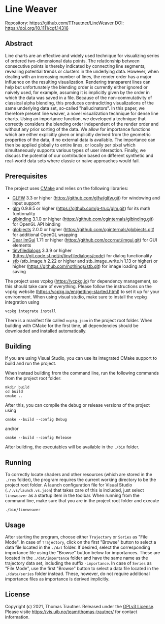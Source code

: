 # Line Weaver

Repository: https://github.com/TTrautner/LineWeaver
DOI: https://doi.org/10.1111/cgf.14316


## Abstract
Line charts are an effective and widely used technique for visualizing series of ordered two-dimensional data points. 
The relationship between consecutive points is thereby indicated by connecting line segments, revealing potential trends 
or clusters in the underlying data. However, when dealing with an increasing number of lines, the render order has 
a major influence on the resulting visualization. Rendering transparent lines can help but unfortunately the blending order 
is currently either ignored or naively used, for example, assuming it is implicitly given by the order in which 
the data was saved in a file. Because of the non-commutativity of classical alpha blending, this produces contradicting 
visualizations of the same underlying data set, so-called "hallucinators". In this paper, we therefore present line weaver, 
a novel visualization technique for dense line charts. Using an importance function, we developed a technique that correctly 
considers the blending order independent of the render order and without any prior sorting of the data. We allow for importance 
functions which are either explicitly given or implicitly derived from the geometric properties of the data, if no external data 
is available. The importance can then be applied globally to entire lines, or locally per pixel which simultaneously supports 
various types of user interaction. Finally, we discuss the potential of our contribution based on different synthetic and 
real-world data sets where classic or naive approaches would fail.


## Prerequisites

The project uses [CMake](https://cmake.org/) and relies on the following libraries: 

- [GLFW](https://www.glfw.org/) 3.3 or higher (https://github.com/glfw/glfw.git) for windowing and input support
- [glm](https://glm.g-truc.net/) 0.9.9.5 or higher (https://github.com/g-truc/glm.git) for its math funtionality
- [glbinding](https://github.com/cginternals/glbinding) 3.1.0 or higher (https://github.com/cginternals/glbinding.git) for OpenGL API binding
- [globjects](https://github.com/cginternals/globjects) 2.0.0 or higher (https://github.com/cginternals/globjects.git) for additional OpenGL wrapping
- [Dear ImGui](https://github.com/ocornut/imgui) 1.71 or higher (https://github.com/ocornut/imgui.git) for GUI elements
- [tinyfiledialogs](https://sourceforge.net/projects/tinyfiledialogs/) 3.3.9 or higher (https://git.code.sf.net/p/tinyfiledialogs/code) for dialog functionality
- [stb](https://github.com/nothings/stb/) (stb_image.h 2.22 or higher and stb_image_write.h 1.13 or higher) or higher (https://github.com/nothings/stb.git) for image loading and saving

The project uses vcpkg (https://vcpkg.io) for dependency management, so this should take care of everything. Please follow the instructions on the vcpkg website (https://vcpkg.io/en/getting-started.html) to set it up for your environment. When using visual studio, make sure to install the vcpkg integration using

```
vcpkg integrate install
```

There is a manifest file called ```vcpkg.json``` in the project root folder. When building with CMake for the first time, all dependencies should be downloaded and installed automatically.

## Building

If you are using Visual Studio, you can use its integrated CMake support to build and run the project.

When instead building from the command line, run the following commands from the project root folder:

```
mkdir build
cd build
cmake ..
```

After this, you can compile the debug or release versions of the project using 

```
cmake --build --config Debug
```

and/or

```
cmake --build --config Release
```

After building, the executables will be available in the ```./bin``` folder.

## Running

To correctly locate shaders and other resources (which are stored in the  ```./res``` folder), the program requires the current working directory to be the project root folder. A launch configuration file for Visual Studio (```./.vs/launch.vs.json```) that takes care of this is included, just select ```lineweaver``` as a startup item in the toolbar. When running from the command line, make sure that you are in the project root folder and execute

```
./bin/lineweaver
```
## Usage

After starting the program, choose either ```Trajectory``` or ```Series``` as "File Mode". In case of ```Trajectory```, click on the first "Browse" button to select a data file located in the ```./dat``` folder. If desired, select the corresponding importance file using the "Browse" button below for importances. These are located in the ```./dat/importance``` folder and have the same name as the trajectory data set, including the suffix ```-importance```. In case of ```Series``` as "File Mode", use the first "Browse" button to select a data file located in the ```./data/series``` folder instead. These, however, do not require additional importance files as importance is derived implicitly.

## License

Copyright (c) 2021, Thomas Trautner. Released under the [GPLv3 License](LICENSE.md).
Please visite https://vis.uib.no/team/thomas-trautner/ for contact information.
